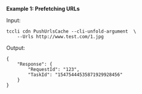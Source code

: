 **Example 1: Prefetching URLs**



Input: 

```
tccli cdn PushUrlsCache --cli-unfold-argument  \
    --Urls http://www.test.com/1.jpg
```

Output: 
```
{
    "Response": {
        "RequestId": "123",
        "TaskId": "15475444535871929928456"
    }
}
```

